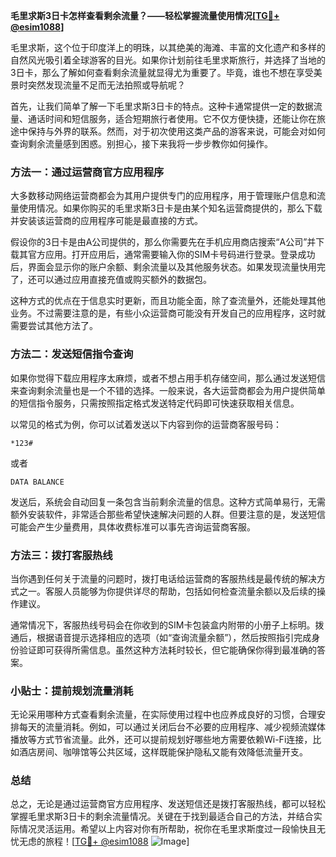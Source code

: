 **毛里求斯3日卡怎样查看剩余流量？——轻松掌握流量使用情况[[TG💪+ @esim1088](https://t.me/s/esim1088)]**

毛里求斯，这个位于印度洋上的明珠，以其绝美的海滩、丰富的文化遗产和多样的自然风光吸引着全球游客的目光。如果你计划前往毛里求斯旅行，并选择了当地的3日卡，那么了解如何查看剩余流量就显得尤为重要了。毕竟，谁也不想在享受美景时突然发现流量不足而无法拍照或导航呢？

首先，让我们简单了解一下毛里求斯3日卡的特点。这种卡通常提供一定的数据流量、通话时间和短信服务，适合短期旅行者使用。它不仅方便快捷，还能让你在旅途中保持与外界的联系。然而，对于初次使用这类产品的游客来说，可能会对如何查询剩余流量感到困惑。别担心，接下来我将一步步教你如何操作。

### 方法一：通过运营商官方应用程序

大多数移动网络运营商都会为其用户提供专门的应用程序，用于管理账户信息和流量使用情况。如果你购买的毛里求斯3日卡是由某个知名运营商提供的，那么下载并安装该运营商的应用程序可能是最直接的方式。

假设你的3日卡是由A公司提供的，那么你需要先在手机应用商店搜索“A公司”并下载其官方应用。打开应用后，通常需要输入你的SIM卡号码进行登录。登录成功后，界面会显示你的账户余额、剩余流量以及其他服务状态。如果发现流量快用完了，还可以通过应用直接充值或购买额外的数据包。

这种方式的优点在于信息实时更新，而且功能全面，除了查流量外，还能处理其他业务。不过需要注意的是，有些小众运营商可能没有开发自己的应用程序，这时就需要尝试其他方法了。

### 方法二：发送短信指令查询

如果你觉得下载应用程序太麻烦，或者不想占用手机存储空间，那么通过发送短信来查询剩余流量也是一个不错的选择。一般来说，各大运营商都会为用户提供简单的短信指令服务，只需按照指定格式发送特定代码即可快速获取相关信息。

以常见的格式为例，你可以试着发送以下内容到你的运营商客服号码：

```
*123#
```

或者

```
DATA BALANCE
```

发送后，系统会自动回复一条包含当前剩余流量的信息。这种方式简单易行，无需额外安装软件，非常适合那些希望快速解决问题的人群。但要注意的是，发送短信可能会产生少量费用，具体收费标准可以事先咨询运营商客服。

### 方法三：拨打客服热线

当你遇到任何关于流量的问题时，拨打电话给运营商的客服热线是最传统的解决方式之一。客服人员能够为你提供详尽的帮助，包括如何检查流量余额以及后续的操作建议。

通常情况下，客服热线号码会在你收到的SIM卡包装盒内附带的小册子上标明。拨通后，根据语音提示选择相应的选项（如“查询流量余额”），然后按照指引完成身份验证即可获得所需信息。虽然这种方法耗时较长，但它能确保你得到最准确的答案。

### 小贴士：提前规划流量消耗

无论采用哪种方式查看剩余流量，在实际使用过程中也应养成良好的习惯，合理安排每天的流量消耗。例如，可以通过关闭后台不必要的应用程序、减少视频流媒体播放等方式节省流量。此外，还可以提前规划好哪些地方需要依赖Wi-Fi连接，比如酒店房间、咖啡馆等公共区域，这样既能保护隐私又能有效降低流量开支。

### 总结

总之，无论是通过运营商官方应用程序、发送短信还是拨打客服热线，都可以轻松掌握毛里求斯3日卡的剩余流量情况。关键在于找到最适合自己的方法，并结合实际情况灵活运用。希望以上内容对你有所帮助，祝你在毛里求斯度过一段愉快且无忧无虑的旅程！[[TG💪+ @esim1088](https://t.me/s/esim1088) ![Image](https://i.postimg.cc/4NQfJmqS/Snipaste-2025-05-13-00-14-12.png)]